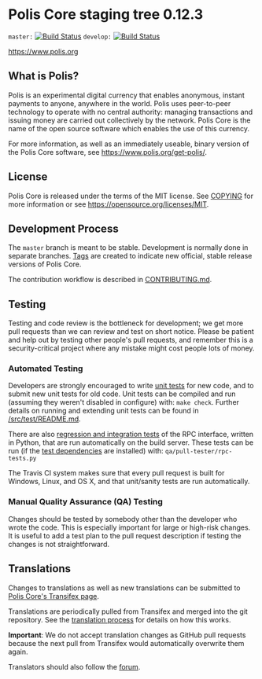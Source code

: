 Polis Core staging tree 0.12.3
===============================

`master:` [![Build Status](https://travis-ci.org/polispay/polis.svg?branch=master)](https://travis-ci.org/polispay/polis) `develop:` [![Build Status](https://travis-ci.org/polispay/polis.svg?branch=develop)](https://travis-ci.org/polispay/polis/branches)

https://www.polis.org


What is Polis?
----------------

Polis is an experimental digital currency that enables anonymous, instant
payments to anyone, anywhere in the world. Polis uses peer-to-peer technology
to operate with no central authority: managing transactions and issuing money
are carried out collectively by the network. Polis Core is the name of the open
source software which enables the use of this currency.

For more information, as well as an immediately useable, binary version of
the Polis Core software, see https://www.polis.org/get-polis/.


License
-------

Polis Core is released under the terms of the MIT license. See [COPYING](COPYING) for more
information or see https://opensource.org/licenses/MIT.

Development Process
-------------------

The `master` branch is meant to be stable. Development is normally done in separate branches.
[Tags](https://github.com/polispay/polis/tags) are created to indicate new official,
stable release versions of Polis Core.

The contribution workflow is described in [CONTRIBUTING.md](CONTRIBUTING.md).

Testing
-------

Testing and code review is the bottleneck for development; we get more pull
requests than we can review and test on short notice. Please be patient and help out by testing
other people's pull requests, and remember this is a security-critical project where any mistake might cost people
lots of money.

### Automated Testing

Developers are strongly encouraged to write [unit tests](src/test/README.md) for new code, and to
submit new unit tests for old code. Unit tests can be compiled and run
(assuming they weren't disabled in configure) with: `make check`. Further details on running
and extending unit tests can be found in [/src/test/README.md](/src/test/README.md).

There are also [regression and integration tests](/qa) of the RPC interface, written
in Python, that are run automatically on the build server.
These tests can be run (if the [test dependencies](/qa) are installed) with: `qa/pull-tester/rpc-tests.py`

The Travis CI system makes sure that every pull request is built for Windows, Linux, and OS X, and that unit/sanity tests are run automatically.

### Manual Quality Assurance (QA) Testing

Changes should be tested by somebody other than the developer who wrote the
code. This is especially important for large or high-risk changes. It is useful
to add a test plan to the pull request description if testing the changes is
not straightforward.

Translations
------------

Changes to translations as well as new translations can be submitted to
[Polis Core's Transifex page](https://www.transifex.com/projects/p/polis/).

Translations are periodically pulled from Transifex and merged into the git repository. See the
[translation process](doc/translation_process.md) for details on how this works.

**Important**: We do not accept translation changes as GitHub pull requests because the next
pull from Transifex would automatically overwrite them again.

Translators should also follow the [forum](https://www.polis.org/forum/topic/polis-worldwide-collaboration.88/).
